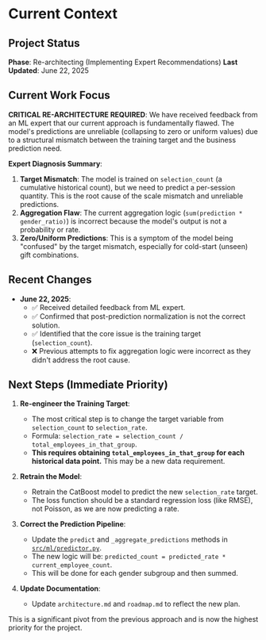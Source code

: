 # Current Context

## Project Status
**Phase**: Re-architecting (Implementing Expert Recommendations)
**Last Updated**: June 22, 2025

## Current Work Focus
**CRITICAL RE-ARCHITECTURE REQUIRED**: We have received feedback from an ML expert that our current approach is fundamentally flawed. The model's predictions are unreliable (collapsing to zero or uniform values) due to a structural mismatch between the training target and the business prediction need.

**Expert Diagnosis Summary**:
1.  **Target Mismatch**: The model is trained on `selection_count` (a cumulative historical count), but we need to predict a per-session quantity. This is the root cause of the scale mismatch and unreliable predictions.
2.  **Aggregation Flaw**: The current aggregation logic (`sum(prediction * gender_ratio)`) is incorrect because the model's output is not a probability or rate.
3.  **Zero/Uniform Predictions**: This is a symptom of the model being "confused" by the target mismatch, especially for cold-start (unseen) gift combinations.

## Recent Changes
-   **June 22, 2025**:
    -   ✅ Received detailed feedback from ML expert.
    -   ✅ Confirmed that post-prediction normalization is not the correct solution.
    -   ✅ Identified that the core issue is the training target (`selection_count`).
    -   ❌ Previous attempts to fix aggregation logic were incorrect as they didn't address the root cause.

## Next Steps (Immediate Priority)
1.  **Re-engineer the Training Target**:
    -   The most critical step is to change the target variable from `selection_count` to `selection_rate`.
    -   Formula: `selection_rate = selection_count / total_employees_in_that_group`.
    -   **This requires obtaining `total_employees_in_that_group` for each historical data point.** This may be a new data requirement.

2.  **Retrain the Model**:
    -   Retrain the CatBoost model to predict the new `selection_rate` target.
    -   The loss function should be a standard regression loss (like RMSE), not Poisson, as we are now predicting a rate.

3.  **Correct the Prediction Pipeline**:
    -   Update the `predict` and `_aggregate_predictions` methods in [`src/ml/predictor.py`](src/ml/predictor.py:1).
    -   The new logic will be: `predicted_count = predicted_rate * current_employee_count`.
    -   This will be done for each gender subgroup and then summed.

4.  **Update Documentation**:
    -   Update `architecture.md` and `roadmap.md` to reflect the new plan.

This is a significant pivot from the previous approach and is now the highest priority for the project.